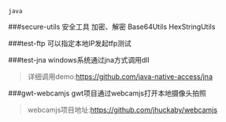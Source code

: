 `java`

###secure-utils 安全工具
加密、解密   Base64Utils  HexStringUtils<br>


###test-ftp
可以指定本地IP发起tfp测试<br>


###test-jna
windows系统通过jna方式调用dll<br>
>详细调用demo:https://github.com/java-native-access/jna

###gwt-webcamjs
gwt项目通过webcamjs打开本地摄像头拍照<br>
>webcamjs项目地址:https://github.com/jhuckaby/webcamjs